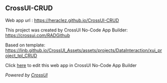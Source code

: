 ## CrossUI-CRUD
Web app url : https://heraclez.github.io/CrossUI-CRUD

This project was created by CrossUI No-Code App Builder: https://crossui.com/RADGithub

Based on template: https://linb.github.io/CrossUI_Assets/assets/projects/DataInteraction/xui_project_tpl_CRUD

Click [here](https://crossui.com/RADGithub/#!from=github&owner=heraclez&repo=CrossUI-CRUD) to edit this web app in CrossUI No-Code App Builder

<i>Powered by [CrossUI](https://crossui.com)</i>
